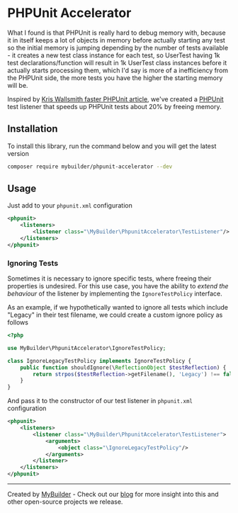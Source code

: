 # PHPUnit Accelerator
What I found is that PHPUnit is really hard to debug memory with, because it in itself keeps a lot of objects in memory before actually starting any test so the initial memory is jumping depending by the number of tests available - it creates a new test class instance for each test, so UserTest having 1k test declarations/function will result in 1k UserTest class instances before it actually starts processing them, which I'd say is more of a inefficiency from the PHPUnit side, the more tests you have the higher the starting memory will be.

Inspired by [Kris Wallsmith faster PHPUnit article](http://kriswallsmith.net/post/18029585104/faster-phpunit), we've created a [PHPUnit](http://phpunit.de) test listener that speeds up PHPUnit tests about 20% by freeing memory.

## Installation

To install this library, run the command below and you will get the latest version

``` bash
composer require mybuilder/phpunit-accelerator --dev
```

## Usage

Just add to your `phpunit.xml` configuration

```xml
<phpunit>
    <listeners>
        <listener class="\MyBuilder\PhpunitAccelerator\TestListener"/>
    </listeners>
</phpunit>
```

### Ignoring Tests

Sometimes it is necessary to ignore specific tests, where freeing their properties is undesired. For this use case, you have the ability to *extend the behaviour* of the listener by implementing the `IgnoreTestPolicy` interface.

As an example, if we hypothetically wanted to ignore all tests which include "Legacy" in their test filename, we could create a custom ignore policy as follows

```php
<?php

use MyBuilder\PhpunitAccelerator\IgnoreTestPolicy;

class IgnoreLegacyTestPolicy implements IgnoreTestPolicy {
    public function shouldIgnore(\ReflectionObject $testReflection) {
        return strpos($testReflection->getFilename(), 'Legacy') !== false;
    }
}
```

And pass it to the constructor of our test listener in `phpunit.xml` configuration

```xml
<phpunit>
    <listeners>
        <listener class="\MyBuilder\PhpunitAccelerator\TestListener">
            <arguments>
                <object class="\IgnoreLegacyTestPolicy"/>
            </arguments>
        </listener>
    </listeners>
</phpunit>
```

---

Created by [MyBuilder](http://www.mybuilder.com/) - Check out our [blog](http://tech.mybuilder.com/) for more insight into this and other open-source projects we release.
